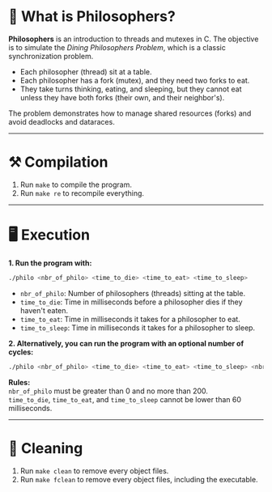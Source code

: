 # 🦊 What is Philosophers?

**Philosophers** is an introduction to threads and mutexes in C. The objective is to simulate the *Dining Philosophers Problem*, which is a classic synchronization problem.

- Each philosopher (thread) sit at a table.
- Each philosopher has a fork (mutex), and they need two forks to eat.
- They take turns thinking, eating, and sleeping, but they cannot eat unless they have both forks (their own, and their neighbor's).

The problem demonstrates how to manage shared resources (forks) and avoid deadlocks and dataraces.

---

# ⚒️ Compilation

1. Run `make` to compile the program.
2. Run `make re` to recompile everything.

---

# 🖥️ Execution

**1. Run the program with:**
```bash
./philo <nbr_of_philo> <time_to_die> <time_to_eat> <time_to_sleep>
```
- `nbr_of_philo`: Number of philosophers (threads) sitting at the table.
- `time_to_die`: Time in milliseconds before a philosopher dies if they haven't eaten.
- `time_to_eat`: Time in milliseconds it takes for a philosopher to eat.
- `time_to_sleep`: Time in milliseconds it takes for a philosopher to sleep.


**2. Alternatively, you can run the program with an optional number of cycles:**
```bash
./philo <nbr_of_philo> <time_to_die> <time_to_eat> <time_to_sleep> <nbr_of_cycles>
```

**Rules:** \
`nbr_of_philo` must be greater than 0 and no more than 200. \
`time_to_die`, `time_to_eat`, and `time_to_sleep` cannot be lower than 60 milliseconds.

---

# 🧼 Cleaning

1. Run `make clean` to remove every object files.
2. Run `make fclean` to remove every object files, including the executable.
